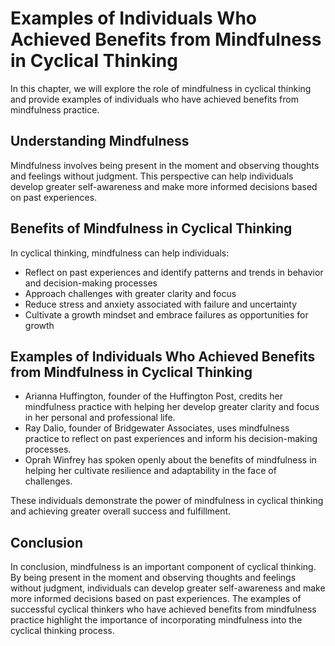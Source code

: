 Examples of Individuals Who Achieved Benefits from Mindfulness in Cyclical Thinking
============================================================================================================================================

In this chapter, we will explore the role of mindfulness in cyclical thinking and provide examples of individuals who have achieved benefits from mindfulness practice.

Understanding Mindfulness
-------------------------

Mindfulness involves being present in the moment and observing thoughts and feelings without judgment. This perspective can help individuals develop greater self-awareness and make more informed decisions based on past experiences.

Benefits of Mindfulness in Cyclical Thinking
--------------------------------------------

In cyclical thinking, mindfulness can help individuals:

* Reflect on past experiences and identify patterns and trends in behavior and decision-making processes
* Approach challenges with greater clarity and focus
* Reduce stress and anxiety associated with failure and uncertainty
* Cultivate a growth mindset and embrace failures as opportunities for growth

Examples of Individuals Who Achieved Benefits from Mindfulness in Cyclical Thinking
-----------------------------------------------------------------------------------

* Arianna Huffington, founder of the Huffington Post, credits her mindfulness practice with helping her develop greater clarity and focus in her personal and professional life.
* Ray Dalio, founder of Bridgewater Associates, uses mindfulness practice to reflect on past experiences and inform his decision-making processes.
* Oprah Winfrey has spoken openly about the benefits of mindfulness in helping her cultivate resilience and adaptability in the face of challenges.

These individuals demonstrate the power of mindfulness in cyclical thinking and achieving greater overall success and fulfillment.

Conclusion
----------

In conclusion, mindfulness is an important component of cyclical thinking. By being present in the moment and observing thoughts and feelings without judgment, individuals can develop greater self-awareness and make more informed decisions based on past experiences. The examples of successful cyclical thinkers who have achieved benefits from mindfulness practice highlight the importance of incorporating mindfulness into the cyclical thinking process.
